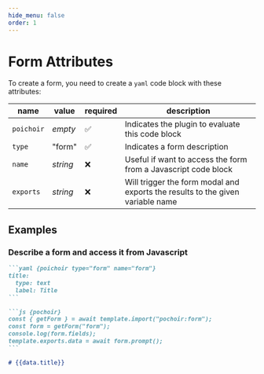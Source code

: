 ```yaml
---
hide_menu: false
order: 1
---
```

# Form Attributes

To create a form, you need to create a `yaml` code block with these attributes:

|name|value|required|description|
|-|-|-|-|
|`poichoir`|*empty*| ✅ |Indicates the plugin to evaluate this code block|
|`type`|"form"|✅|Indicates a form description|
|`name`|*string*|❌|Useful if want to access the form from a Javascript code block|
|`exports`|*string*|❌|Will trigger the form modal and exports the results to the given variable name|

## Examples

### Describe a form and access it from Javascript

````md
```yaml {poichoir type="form" name="form"}
title:
  type: text
  label: Title
```

```js {pochoir}
const { getForm } = await template.import("pochoir:form");
const form = getForm("form");
console.log(form.fields);
template.exports.data = await form.prompt();
```

# {{data.title}}
````
